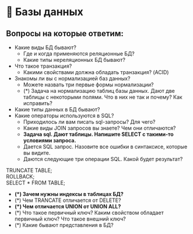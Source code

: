 # 📍 Базы данных

## Вопросы на которые ответим:

* Какие виды БД бывают?
  * Где и когда применяются реляционные БД?
  * Какие типы нереляционных БД бывают?
* Что такое транзакция?
  * Какими свойствами должна обладать транзакция? (ACID)
* Знакомы ли вы с нормализацией баз данных?
  * Можете назвать три первые формы нормализации?
  * (\*) Задача на нормализацию таблиц базы данных. Дают две таблицы с некоторыми полями. Что в них не так и почему? Как исправить?
* Какие типы данных в БД бывают?
* Какие операторы используются в SQL?
  * Приходилось ли вам писать sql-запросы? Для чего?
  * Какие виды JOIN запросов вы знаете? Чем они отличаются?
  * **Задача sql. Дают таблицы. Напишите SELECT с такими-то условиями запроса.**
  * Дается SQL запрос. Назовите все ошибки в синтаксисе, которые вы видите.
  * Даются следующие три операции SQL. Какой будет результат?

TRUNCATE TABLE;\
ROLLBACK;\
SELECT \* FROM TABLE;

* **(\*) Зачем нужны индексы в таблицах БД?**
* (\*) Чем TRANCATE отличается от DELETE?
* **(\*) Чем отличается UNION от UNION ALL?**
* (\*) Что такое первичный ключ? Каким свойством обладает первичный ключ? Что такое внешний ключ?
* (\*) Какие бывают представления в БД?
